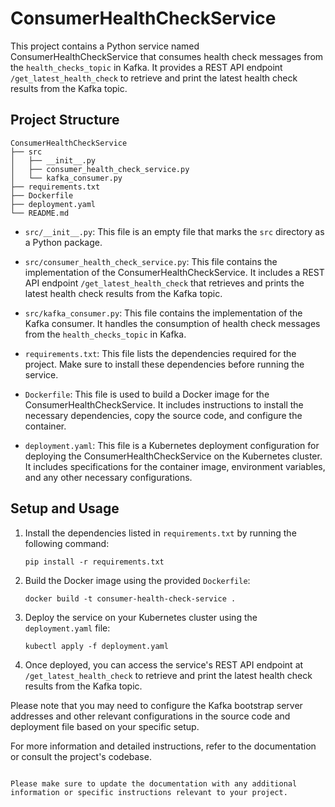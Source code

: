 # ConsumerHealthCheckService

This project contains a Python service named ConsumerHealthCheckService that consumes health check messages from the `health_checks_topic` in Kafka. It provides a REST API endpoint `/get_latest_health_check` to retrieve and print the latest health check results from the Kafka topic.

## Project Structure

```
ConsumerHealthCheckService
├── src
│   ├── __init__.py
│   ├── consumer_health_check_service.py
│   └── kafka_consumer.py
├── requirements.txt
├── Dockerfile
├── deployment.yaml
└── README.md
```

- `src/__init__.py`: This file is an empty file that marks the `src` directory as a Python package.

- `src/consumer_health_check_service.py`: This file contains the implementation of the ConsumerHealthCheckService. It includes a REST API endpoint `/get_latest_health_check` that retrieves and prints the latest health check results from the Kafka topic.

- `src/kafka_consumer.py`: This file contains the implementation of the Kafka consumer. It handles the consumption of health check messages from the `health_checks_topic` in Kafka.

- `requirements.txt`: This file lists the dependencies required for the project. Make sure to install these dependencies before running the service.

- `Dockerfile`: This file is used to build a Docker image for the ConsumerHealthCheckService. It includes instructions to install the necessary dependencies, copy the source code, and configure the container.

- `deployment.yaml`: This file is a Kubernetes deployment configuration for deploying the ConsumerHealthCheckService on the Kubernetes cluster. It includes specifications for the container image, environment variables, and any other necessary configurations.

## Setup and Usage

1. Install the dependencies listed in `requirements.txt` by running the following command:

   ```
   pip install -r requirements.txt
   ```

2. Build the Docker image using the provided `Dockerfile`:

   ```
   docker build -t consumer-health-check-service .
   ```

3. Deploy the service on your Kubernetes cluster using the `deployment.yaml` file:

   ```
   kubectl apply -f deployment.yaml
   ```

4. Once deployed, you can access the service's REST API endpoint at `/get_latest_health_check` to retrieve and print the latest health check results from the Kafka topic.

Please note that you may need to configure the Kafka bootstrap server addresses and other relevant configurations in the source code and deployment file based on your specific setup.

For more information and detailed instructions, refer to the documentation or consult the project's codebase.
```

Please make sure to update the documentation with any additional information or specific instructions relevant to your project.